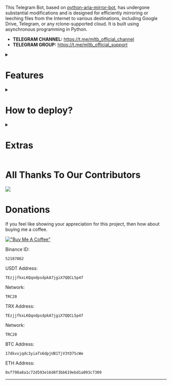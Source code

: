 This Telegram Bot, based on [python-aria-mirror-bot](https://github.com/lzzy12/python-aria-mirror-bot), has undergone
substantial modifications and is designed for efficiently mirroring or leeching files from the Internet to various
destinations, including Google Drive, Telegram, or any rclone-supported cloud. It is built using asynchronous
programming in Python.

- **TELEGRAM CHANNEL:** https://t.me/mltb_official_channel
- **TELEGRAM GROUP:** https://t.me/mltb_official_support

<details>
  <summary><h1>Features</h1></summary>

<details>
  <summary><h5>QBittorrent</h5></summary>

- External access to webui, so you can remove files or edit settings. Then you can sync settings in database with sync button in bsetting
- Select files from a Torrent before and during download using mltb file selector (Requires Base URL) (task option)
- Seed torrents to a specific ratio and time (task option)
- Edit Global Options while the bot is running from bot settings (global option)

</details>

<details>
  <summary><h5>Aria2c</h5></summary>

- Select files from a Torrent before and during download (Requires Base URL) (task option)
- Seed torrents to a specific ratio and time (task option)
- Netrc support (global option)
- Direct link authentication for a specific link while using the bot (it will work even if only the username or password
  is provided) (task option)
- Edit Global Options while the bot is running from bot settings (global option)

</details>

<details>
  <summary><h5>Sabnzbd</h5></summary>

- External access to web interface, so you can remove files or edit settings. Then you can sync settings in database with sync button in bsetting
- Remove files from job before and during download using mltb file selector (Requires Base URL) (task option)
- Edit Global Options while the bot is running from bot settings (global option)
- Servers menu to edit/add/remove usenet servers

</details>

<details>
  <summary><h5>TG Upload/Download</h5></summary>

- Split size (global, user, and task option)
- Thumbnail (user and task option)
- Leech filename prefix (user option)
- Set upload as a document or as media (global, user and task option)
- Upload all files to a specific chat (superGroup/channel/private/topic) (global, user, and task option)
- Equal split size settings (global and user option)
- Ability to leech split file parts in a media group (global and user option)
- Download restricted messages (document or link) by tg private/public/super links (task option)
- Choose transfer by bot or user session incase you have a premium plan (global, user option and task option)
- Mix upload between user and bot session with respect to file size (global, user option and task option)
- Upload with custom layout multiple thubnmail (global, user option and task option)
- Topics support

</details>

<details>
  <summary><h5>Google Drive</h5></summary>

- Download/Upload/Clone/Delete/Count from/to Google Drive
- Count Google Drive files/folders
- Search in multiple Drive folder/TeamDrive
- Use Token.pickle if the file is not found with a Service Account, for all Gdrive functions
- Random Service Account for each task
- Recursive Search (only with `root` or TeamDrive ID, folder ids will be listed with a non-recursive method). Based
  on [Sreeraj](https://github.com/SVR666) searchX-bot. (task option)
- Stop Duplicates (global and user option)
- Custom upload destination (global, user, and task option)
- Ability to choose token.pickle or service account and upload destinations from list with or without buttons (global, user and task option)
- Index link support only
  for [Bhadoo](https://gitlab.com/GoogleDriveIndex/Google-Drive-Index/-/blob/master/src/worker.js)

</details>

<details>
  <summary><h5>Rclone</h5></summary>

- Transfer (download/upload/clone-server-side) without or with random service accounts (global and user option)
- Ability to choose config, remote and path from list with or without buttons (global, user and task option)
- Ability to set flags for each task or globally from config (global, user and task option)
- Ability to select specific files or folders to download/copy using buttons (task option)
- Rclone.conf (global and user option)
- Rclone serve for combine remote to use it as index from all remotes (global option)
- Upload destination (global, user and task option)

</details>

<details>
  <summary><h5>Status</h5></summary>

- Download/Upload/Extract/Archive/Seed/Clone Status
- Status Pages for an unlimited number of tasks, view a specific number of tasks in a message (global option)
- Interval message update (global option)
- Next/Previous buttons to get different pages (global and user option)
- Status buttons to get specific tasks for the chosen status regarding transfer type if the number of tasks is more than
  30 (global and user option)
- Steps buttons for how much next/previous buttons should step backward/forward (global and user option)
- Status for each user (no auto refresh)

</details>

<details>
  <summary><h5>Yt-dlp</h5></summary>

- Yt-dlp quality buttons (task option)
- Ability to use a specific yt-dlp option (global, user, and task option)
- Netrc support (global option)
- Cookies support (global option)
- Embed the original thumbnail and add it for leech
- All supported audio formats

</details>

<details>
  <summary><h5>JDownloader</h5></summary>

- Synchronize Settings (global option)
- Waiting to select (enable/disable files or change variants) before download start
- DLC file support
- All settings can be edited from the remote access to your JDownloader with Web Interface, Android App, iPhone App or
  Browser Extensions

</details>

<details>
  <summary><h5>Mongo Database</h5></summary>

- Store bot settings
- Store user settings including thumbnails and all private files
- Store RSS data
- Store incompleted task messages
- Store JDownloader settings
- Store config.py file on first build and incase any change occurred to it, then next build it will define variables
  from config.py instead of database

</details>

<details>
  <summary><h5>Torrents Search</h5></summary>

- Search on torrents with Torrent Search API
- Search on torrents with variable plugins using qBittorrent search engine

</details>

<details>
  <summary><h5>Archives</h5></summary>

- Extract splits with or without password
- Zip file/folder with or without password and splits incase of leech
- Using 7z package to extract with or without password all supported types

</details>

<details>
  <summary><h5>RSS</h5></summary>

- Based on this repository [rss-chan](https://github.com/hyPnOtICDo0g/rss-chan)
- Rss feed (user option)
- Title Filters (feed option)
- Edit any feed while running: pause, resume, edit command and edit filters (feed option)
- Sudo settings to control users feeds
- All functions have been improved using buttons from one command.

</details>

<details>
  <summary><h5>Overall</h5></summary>

- Docker image support for linux `amd64, arm64/v8, arm/v7`
- Edit variables and overwrite the private files while bot running (bot, user settings)
- Update bot at startup and with restart command using `UPSTREAM_REPO`
- Telegraph. Based on [Sreeraj](https://github.com/SVR666) loaderX-bot
- Mirror/Leech/Watch/Clone/Count/Del by reply
- Mirror/Leech/Clone multi links/files with one command
- Custom name for all links except torrents. For files you should add extension except yt-dlp links (global and user
  option)
- Exclude files with specific extensions from being uploaded/cloned (global and user option)
- View Link button. Extra button to open index link in browser instead of direct download for file
- Queueing System for all tasks (global option)
- Ability to zip/unzip multi links in same directory. Mostly helpful in unzipping tg file parts (task option)
- Bulk download from telegram txt file or text message contains links separated by new line (task option)
- Join splitted files that have splitted before by split(linux pkg) (task option)
- Sample video Generator (task option)
- Screenshots Generator (task option)
- Ability to cancel upload/clone/archive/extract/split/queue (task option)
- Cancel all buttons for choosing specific tasks status to cancel (global option)
- Convert videos and audios to specific format with filter (task option)
- Force start to upload or download or both from queue using cmds or args once you add the download (task option)
- Shell and Executor
- Add sudo users
- Ability to save upload paths
- Name Substitution to rename the files before upload
- User can select whether he want to use his rclone.conf/token.pickle without adding mpt: or mrcc: before path/gd-id
- FFmpeg commands to execute it after download (task option)
- Supported Direct links Generators:

> mediafire (file/folders), hxfile.co (need cookies txt with name) [hxfile.txt], streamtape.com, streamsb.net, streamhub.ink,
> streamvid.net, doodstream.com,
> feurl.com, upload.ee, pixeldrain.com, racaty.net, 1fichier.com, 1drv.ms (Only works for file not folder or business
> account), filelions.com, streamwish.com, send.cm (file/folders), solidfiles.com, linkbox.to (file/folders),
> shrdsk.me (
> sharedisk.io), akmfiles.com, wetransfer.com, pcloud.link, gofile.io (file/folders), easyupload.io, mdisk.me (with
> ytdl),
> tmpsend.com, qiwi.gg, berkasdrive.com, mp4upload.com, terabox.com (videos only file/folders).

</details>
</details>

<details>
  <summary><h1>How to deploy?</h1></summary>

<details>
  <summary><h2>Prerequisites</h2></summary>

<details>
  <summary><h5>1. Installing requirements</h5></summary>

- Clone this repo:

```
git clone https://github.com/anasty17/mirror-leech-telegram-bot mirrorbot/ && cd mirrorbot
```

- For Debian based distros

```
sudo apt install python3 python3-pip
```

Install Docker by following the [official Docker docs](https://docs.docker.com/engine/install/debian/)

- For Arch and it's derivatives:

```
sudo pacman -S docker python
```

- Install dependencies for running setup scripts:

```
pip3 install -r requirements-cli.txt
```

------

</details>

<details>
  <summary><h5>2. Setting up config file</h5></summary>

```
cp config_sample.py config.py
```

Fill up rest of the fields. Meaning of each field is discussed below.

**1. Required Fields**

- `BOT_TOKEN` (`Str`):  The Telegram Bot Token that you got from [@BotFather](https://t.me/BotFather).

- `OWNER_ID` (`Int`):  The Telegram User ID (not username) of the Owner of the bot.

- `TELEGRAM_API` (`Int`): This is to authenticate your Telegram account for downloading Telegram files. You can get this
  from <https://my.telegram.org>.

- `TELEGRAM_HASH` (`Str`):  This is to authenticate your Telegram account for downloading Telegram files. You can get this
  from <https://my.telegram.org>.

**2. Optional Fields**
- `TG_PROXY` (`Dict`): The Proxy settings as dict. Ex: {"scheme": "socks5", "hostname": "11.22.33.44", "port": 1234, "username": "user", "password": "pass"}. The username and password can be omitted if the proxy doesn’t require authorization.

- `USER_SESSION_STRING` (`Str`): To download/upload from your telegram account if user is `PREMIUM` and to send rss. To generate session string use this command `python3 generate_string_session.py` after mounting repo folder for sure. **NOTE**: You can't use bot with private message. Use it with superGroup.

- `DATABASE_URL` (`Str`): Your Mongo Database URL (Connection string). Follow this [Create Database](https://github.com/anasty17/test?tab=readme-ov-file#create-database) to create database. Data will be saved in Database: bot settings, users settings, rss data and incomplete tasks. **NOTE**: You can always edit all settings that saved in database from the official site -> (Browse collections). 

- `CMD_SUFFIX` (`Str`|`Int`): Commands index number. This number will added at the end all commands.

- `AUTHORIZED_CHATS` (`Str`): Fill user_id and chat_id of groups/users you want to authorize. To auth only specific topic(s) write it in this format `chat_id|thread_id` Ex:-100XXXXXXXXXXX or -100XXXXXXXXXXX|10 or -100XXXXXXXXXXX|10|12. Separate them by spaces.

- `SUDO_USERS` (`Str`):  Fill user_id of users whom you want to give sudo permission. Separate them by spaces.

- `UPLOAD_PATHS` (`Dict`): Send Dict of keys that have path values. Example: {"path 1": "remote:rclonefolder", "path 2": "gdrive1 id", "path 3": "tg chat id", "path 4": "mrcc:remote:", "path 5": "b: @username"}. 

- `DEFAULT_UPLOAD` (`Str`): Whether `rc` to upload to `RCLONE_PATH` or `gd` to upload to `GDRIVE_ID`. Default is `rc`. Read More [HERE](https://github.com/anasty17/mirror-leech-telegram-bot/tree/master#upload).

- `STATUS_UPDATE_INTERVAL` (`Int`): Time in seconds after which the progress/status message will be updated. Recommended `10` seconds at least.

- `STATUS_LIMIT` (`Int`): Limit the no. of tasks shown in status message with buttons. Default is `4`. **NOTE**: Recommended limit is `4` tasks.

- `EXCLUDED_EXTENSIONS` (`Str`): File extensions that won't upload/clone. Separate them by spaces.

- `INCOMPLETE_TASK_NOTIFIER` (`Bool`): Get incomplete task messages after restart. Require database and superGroup. Default
is `False`.

- `FILELION_API` (`Str`): Filelion api key to mirror Filelion links. Get it
from [Filelion](https://vidhide.com/?op=my_account).

- `STREAMWISH_API` (`Str`): Streamwish api key to mirror Streamwish links. Get it
from [Streamwish](https://streamwish.com/?op=my_account).

- `YT_DLP_OPTIONS` (`Dict`): Dict of yt-dlp options. Check all possible
options [HERE](https://github.com/yt-dlp/yt-dlp/blob/master/yt_dlp/YoutubeDL.py#L184) or use this [script](https://t.me/mltb_official_channel/177) to convert cli arguments to api options. Format: {key: value, key: value, key: value}.
  - Example: {"format": "bv*+mergeall[vcodec=none]", "nocheckcertificate": True, "playliststart": 10, "fragment_retries": float("inf"), "matchtitle": "S13", "writesubtitles": True, "live_from_start": True, "postprocessor_args": {"ffmpeg": ["-threads", "4"]}, "wait_for_video": (5, 100), "download_ranges": [{"start_time": 0, "end_time": 10}]}

- `USE_SERVICE_ACCOUNTS` (`Bool`): Whether to use Service Accounts or not, with google-api-python-client. For this to work
see [Using Service Accounts](https://github.com/anasty17/mirror-leech-telegram-bot#generate-service-accounts-what-is-service-account) section below. Default is `False`.

- `FFMPEG_CMDS` (`Dict`): Dict of list values of ffmpeg commands. You can set multiple ffmpeg commands for all files before upload. Don't write ffmpeg at beginning, start directly with the arguments. `Dict`
  - Examples: {"subtitle": ["-i mltb.mkv -c copy -c:s srt mltb.mkv", "-i mltb.video -c copy -c:s srt mltb"], "convert": ["-i mltb.m4a -c:a libmp3lame -q:a 2 mltb.mp3", "-i mltb.audio -c:a libmp3lame -q:a 2 mltb.mp3"], extract: ["-i mltb -map 0:a -c copy mltb.mka -map 0:s -c copy mltb.srt"], "metadata": ["-i mltb.mkv -map 0 -map -0:v:1 -map -0:s -map 0:s:0 -map -0:v:m:attachment -c copy -metadata:s:v:0 title={title} -metadata:s:a:0 title={title} -metadata:s:a:1 title={title2} -metadata:s:a:2 title={title2} -c:s srt -metadata:s:s:0 title={title3} mltb -y -del"], "watermark": ["-i mltb -i tg://openmessage?user_id=5272663208&message_id=322801 -filter_complex 'overlay=W-w-10:H-h-10' -c:a copy mltb"]}
  **Notes**:
  - Don't add ffmpeg at the beginning!
  - Add `-del` to the list which you want from the bot to delete the original files after command run complete!
  - To execute one of those lists in bot for example, you must use -ff subtitle (list key) or -ff convert (list key)
  **Example**:
  - Here I will explain how to use mltb.* which is reference to files you want to work on.
  1. First cmd: the input is mltb.mkv so this cmd will work only on mkv videos and the output is mltb.mkv also so all outputs is mkv. `-del` will delete the original media after complete run of the cmd.
  2. Second cmd: the input is mltb.video so this cmd will work on all videos and the output is only mltb so the extension is same as input files.
  3. Third cmd: the input in mltb.m4a so this cmd will work only on m4a audios and the output is mltb.mp3 so the output extension is mp3.
  4. Fourth cmd: the input is mltb.audio so this cmd will work on all audios and the output is mltb.mp3 so the output extension is mp3.
  5. FFmpeg Variables in last cmd which is metadata ({title}, {title2}, etc...), you can edit them in usetting
  6. Telegram link for small size inputs like photo to set watermark.

- `NAME_SUBSTITUTE` (`Str`): Add word/letter/character/sentence/pattern to remove or replace with other words with sensitive case or without. 
  **Notes**:
    - Before any character you must add `\BACKSLASH`, those are the characters: `\^$.|?*+()[]{}-`
    * Example: script/code/s | mirror/leech | tea/ /s | clone | cpu/ | \[mltb\]/mltb | \\text\\/text/s
    - script will get replaced by code with sensitive case
    - mirror will get replaced by leech
    - tea will get replaced by space with sensitive case
    - clone will get removed
    - cpu will get replaced by space
    - [mltb] will get replaced by mltb
    - \text\ will get replaced by text with sensitive case

**3. GDrive Tools**

- `GDRIVE_ID` (`Str`): This is the Folder/TeamDrive ID of the Google Drive OR `root` to which you want to upload all the mirrors using google-api-python-client.

- `IS_TEAM_DRIVE` (`Bool`): Set `True` if uploading to TeamDrive using google-api-python-client. Default is `False`.

- `INDEX_URL` (`Str`): Refer to <https://gitlab.com/ParveenBhadooOfficial/Google-Drive-Index>. Example: https://xxx.xx.workers.dev/0: (If you have multiple ID config -- replace 0: with the desired id index) or https://xxx.xx.workers.dev without index if you only have one ID in config which is the basic config.

- `STOP_DUPLICATE` (`Bool`): Bot will check file/folder name in Drive incase uploading to `GDRIVE_ID`. If it's present in Drive then downloading or cloning will be stopped. (**NOTE**: Item will be checked using name and not hash, so this feature is not perfect). Default is `False`.

**4. Rclone**

- `RCLONE_PATH` (`Str`): Default rclone path to which you want to upload all the files/folders using rclone.

- `RCLONE_FLAGS` (`Str`): --key:value|--key|--key|--key:value . Check here all [RcloneFlags](https://rclone.org/flags/).

- `RCLONE_SERVE_URL` (`Str`): Valid URL where the bot is deployed to use rclone serve. Format of URL should be `http://myip`, where `myip` is the IP/Domain(public) of your bot or if you have chosen port other than `80` so write it in this format `http://myip:port` (`http` and not `https`).

- `RCLONE_SERVE_PORT` (`Int`): Which is the **RCLONE_SERVE_URL** Port. Default is `8080`.

- `RCLONE_SERVE_USER` (`Str`): Username for rclone serve authentication.

- `RCLONE_SERVE_PASS` (`Str`): Password for rclone serve authentication.

**5. Update**

- `UPSTREAM_REPO` (`Str`): Your github repository link, if your repo is private add `https://username:{githubtoken}@github.com/{username}/{reponame}` format. Get token from [Github settings](https://github.com/settings/tokens). So you can update your bot from filled repository on each restart.
  - **NOTE**: Any change in docker or requirements you need to deploy/build again with updated repo to take effect. DON'T delete .gitignore file. For more information read [THIS](https://github.com/anasty17/mirror-leech-telegram-bot/tree/master#upstream-repo-recommended).

- `UPSTREAM_BRANCH` (`Str`): Upstream branch for update. Default is `master`.

**6. Leech**

- `LEECH_SPLIT_SIZE` (`Int`): Size of split in bytes. Default is `2GB`. Default is `4GB` if your account is premium.
- `AS_DOCUMENT` (`Bool`): Default type of Telegram file upload. Default is `False` mean as media.

- `EQUAL_SPLITS` (`Bool`): Split files larger than **LEECH_SPLIT_SIZE** into equal parts size (Not working with zip cmd). Default is `False`.

- `MEDIA_GROUP` (`Bool`): View Uploaded splitted file parts in media group. Default is `False`.

- `USER_TRANSMISSION` (`Bool`): Upload/Download by user session. Only in superChat. Default is `False`.

- `HYBRID_LEECH` (`Bool`): Upload by user and bot session with respect to file size. Only in superChat. Default is `False`.

- `LEECH_FILENAME_PREFIX` (`Str`): Add custom word to leeched file name.

- `LEECH_DUMP_CHAT` (`Int`|`Str`): ID or USERNAME or PM(private message) to where files would be uploaded. Add `-100` before channel/superGroup id. To use only specific topic write it in this format `chat_id|thread_id`. Ex:-100XXXXXXXXXXX or -100XXXXXXXXXXX|10 or pm or @xxxxxxx or @xxxxxxx|10.

- `THUMBNAIL_LAYOUT` (`Str`): Thumbnail layout (widthxheight, 2x2, 3x3, 2x4, 4x4, ...) of how many photo arranged for the thumbnail.

**7. qBittorrent/Aria2c/Sabnzbd**

- `TORRENT_TIMEOUT` (`Int`): Timeout of dead torrents downloading with qBittorrent and Aria2c in seconds.

- `BASE_URL` (`Str`): Valid BASE URL where the bot is deployed to use torrent/nzb web files selection. Format of URL should be `http://myip`, where `myip` is the IP/Domain(public) of your bot or if you have chosen port other than `80` so write it in this format `http://myip:port` (`http` and not `https`).

- `BASE_URL_PORT` (`Int`): Which is the **BASE_URL** Port. Default is `80`.

- `WEB_PINCODE` (`Bool`): Whether to ask for pincode before selecting files from torrent in web or not. Default is `False`.
    - **Qbittorrent NOTE**: If your facing ram issues then set limit for `MaxConnections`, decrease `AsyncIOThreadsCount`, set limit of `DiskWriteCacheSize` to `32` and decrease `MemoryWorkingSetLimit` from qbittorrent.conf or bsetting command.
    - Open port 8090 in your vps to access webui from any device. username: mltb, password: mltbmltb

**8. JDownloader**

- `JD_EMAIL` (`Str`): jdownloader email sign up on [JDownloader](https://my.jdownloader.org/).

- `JD_PASS` (`Str`): jdownloader password.
  - **JDownloader Config**: You can use your config from local machine in bot by *zipping* cfg folder (cfg.zip) and add it in repo folder.

**9. Sabnzbd**

- `USENET_SERVERS` (`List`): list of dictionaries, you can add as much as you want and there is a button for servers in sabnzbd settings to edit current servers and add new servers.

  ***[{'name': 'main', 'host': '', 'port': 563, 'timeout': 60, 'username': '', 'password': '', 'connections': 8, 'ssl': 1, 'ssl_verify': 2, 'ssl_ciphers': '', 'enable': 1, 'required': 0, 'optional': 0, 'retention': 0, 'send_group': 0, 'priority': 0}]***

  - [READ THIS FOR MORE INFORMATION](https://sabnzbd.org/wiki/configuration/4.2/servers)

  - Open port 8070 in your vps to access full web interface from any device. Use it like http://ip:8070/sabnzbd/. username: mltb, password: mltbmltb

**10. RSS**

- `RSS_DELAY` (`Int`): Time in seconds for rss refresh interval. Recommended `600` second at least. Default is `600` in sec.

- `RSS_SIZE_LIMIT` (`INT`): Item size limit in bytes. Default is `0`.

- `RSS_CHAT` (`Int`|`Str`): Chat `ID or USERNAME or ID|TOPIC_ID or USERNAME|TOPIC_ID` where rss links will be sent. If you want message to be sent to the channel then add channel id. Add `-100` before channel id.
    - **RSS NOTES**: `RSS_CHAT` is required, otherwise monitor will not work. You must use `USER_STRING_SESSION` --OR-- *CHANNEL*. If using channel then bot should be added in both channel and group(linked to channel) and `RSS_CHAT` is the channel id, so messages sent by the bot to channel will be forwarded to group. Otherwise with `USER_STRING_SESSION` add group id for `RSS_CHAT`. If `DATABASE_URL` not added you will miss the feeds while bot offline.

**11. Queue System**

- `QUEUE_ALL` (`Int`): Number of parallel tasks of downloads and uploads. For example if 20 task added and `QUEUE_ALL` is `8`, then the summation of uploading and downloading tasks are 8 and the rest in queue. **NOTE**: if you want to fill `QUEUE_DOWNLOAD` or `QUEUE_UPLOAD`, then `QUEUE_ALL` value must be greater than or equal to the greatest one and less than or equal to summation of `QUEUE_UPLOAD` and `QUEUE_DOWNLOAD`.

- `QUEUE_DOWNLOAD` (`Int`): Number of all parallel downloading tasks.

- `QUEUE_UPLOAD` (`Int`): Number of all parallel uploading tasks.

**12. Torrent Search**

- `SEARCH_API_LINK` (`Str`): Search api app link. Get your api from deploying this [repository](https://github.com/Ryuk-me/Torrent-Api-py).
    - Supported Sites:
  > 1337x, Piratebay, Nyaasi, Torlock, Torrent Galaxy, Zooqle, Kickass, Bitsearch, MagnetDL, Libgen, YTS, Limetorrent,
  TorrentFunk, Glodls, TorrentProject and YourBittorrent

- `SEARCH_LIMIT` (`Int`): Search limit for search api, limit for each site and not overall result limit. Default is zero (Default api limit for each site).

- `SEARCH_PLUGINS` (`List`): List of qBittorrent search plugins (github raw links). I have added some plugins, you can remove/add plugins as you want. Main Source: [qBittorrent Search Plugins (Official/Unofficial)](https://github.com/qbittorrent/search-plugins).

**13. NZB Search**

- `HYDRA_IP` (`Str`): IP address of [nzbhydra2](https://github.com/theotherp/nzbhydra2).

- `HYDRA_API_KEY` (`Str`): API key from [nzbhydra2](https://github.com/theotherp/nzbhydra2).

------

</details>
</details>

<details>
  <summary><h2>Build And Run</h2></summary>

Make sure you still mount the repo folder and installed the docker from official documentation.

- There are two methods to build and run the docker:
    1. Using official docker commands.
    2. Using docker compose plugin. (Recommended)

------

<details>
  <summary><h3>Using Official Docker Commands</h3></summary>

- Build Docker image:

```
sudo docker build . -t mltb
```

- Run the image:

```
sudo docker run --network host mltb
```

- To stop the running image:

```
sudo docker ps
```

```
sudo docker stop id
```

----

</details>

<details>
  <summary><h3>Using Docker Compose Plugin</h3></summary>

- Install docker compose plugin

```
sudo apt install docker-compose-plugin
```

- Build and run Docker image:

```
sudo docker compose up
```

- After editing files with nano, for example (nano start.sh) or git pull you must use --build to edit container files:

```
sudo docker compose up --build
```

- To stop the running container:

```
sudo docker compose stop
```

- To run the container:

```
sudo docker compose start
```

- To get log from already running container (after mounting the folder):

```
sudo docker compose logs --follow
```

------

</details>

**IMPORTANT NOTES**:
1. Flush your machine iptables to use your opened ports with docker from the host network. 

```
# Flush All Rules (Reset iptables)
sudo iptables -F
sudo iptables -X
sudo iptables -t nat -F
sudo iptables -t nat -X
sudo iptables -t mangle -F
sudo iptables -t mangle -X

sudo ip6tables -F
sudo ip6tables -X
sudo ip6tables -t nat -F
sudo ip6tables -t nat -X
sudo ip6tables -t mangle -F
sudo ip6tables -t mangle -X

# Set Default Policies
sudo iptables -P INPUT ACCEPT
sudo iptables -P FORWARD ACCEPT
sudo iptables -P OUTPUT ACCEPT

sudo ip6tables -P INPUT ACCEPT
sudo ip6tables -P FORWARD ACCEPT
sudo ip6tables -P OUTPUT ACCEPT

# save
sudo iptables-save | sudo tee /etc/iptables/rules.v4
sudo ip6tables-save | sudo tee /etc/iptables/rules.v6
```

2. Set `BASE_URL_PORT` and `RCLONE_SERVE_PORT` variables to any port you want to use. Default is `80` and `8080`
   respectively.

3. Check the number of processing units of your machine with `nproc` cmd and times it by 4, then
   edit `AsyncIOThreadsCount` in qBittorrent.conf or while bot working from bsetting->qbittorrent settings.

------

</details>
</details>

<details>
  <summary><h1>Extras</h1></summary>

<details>
  <summary><h5>Bot commands to be set in <a href="https://t.me/BotFather">@BotFather</a></h5></summary>

```
mirror - or /m Mirror
qbmirror - or /qm Mirror torrent using qBittorrent
jdmirror - or /jm Mirror using jdownloader
nzbmirror - or /nm Mirror using sabnzbd
ytdl - or /y Mirror yt-dlp supported links
leech - or /l Upload to telegram
qbleech - or /ql Leech torrent using qBittorrent
jdleech - or /jl Leech using jdownloader
nzbleech - or /nl Leech using sabnzbd
ytdlleech - or /yl Leech yt-dlp supported links
clone - Copy file/folder to Drive
count - Count file/folder from GDrive
usetting - or /us User settings
bsetting - or /bs Bot settings
status - Get Mirror Status message
sel - Select files from torrent
rss - Rss menu
list - Search files in Drive
search - Search for torrents with API
cancel - or /c Cancel a task
cancelall - Cancel all tasks
forcestart - or /fs to start task from queue
del - Delete file/folder from GDrive
log - Get the Bot Log
auth - Authorize user or chat
unauth - Unauthorize uer or chat
shell - Run commands in Shell
aexec - Execute async function
exec - Execute sync function
restart - Restart the Bot
restartses - Restart Telegram Session(s)
stats - Bot Usage Stats
ping - Ping the Bot
help - All cmds with description
```

------

</details>

<details>
  <summary><h5>Getting Google OAuth API credential file and token.pickle</h5></summary>

**NOTES**

- Old authentication changed, now we can't use bot or replit to generate token.pickle. You need OS with a local browser.
  For example `Termux`.
- Windows users should install python3 and pip. You can find how to install and use them from google or from
  this [telegraph](https://telegra.ph/Create-Telegram-Mirror-Leech-Bot-by-Deploying-App-with-Heroku-Branch-using-Github-Workflow-12-06)
  from [Wiszky](https://github.com/vishnoe115) tutorial.
- You can ONLY open the generated link from `generate_drive_token.py` in a local browser.

1. Visit the [Google Cloud Console](https://console.developers.google.com/apis/credentials)
2. Go to the OAuth Consent tab, fill it, and save.
3. Go to the Credentials tab and click Create Credentials -> OAuth Client ID
4. Choose Desktop and Create.
5. Publish your OAuth consent screen App to prevent **token.pickle** from expiring.
6. Use the download button to download your credentials.
7. Move that file to the root of mirrorbot, and rename it to **credentials.json**
8. Visit [Google API page](https://console.developers.google.com/apis/library)
9. Search for Google Drive API and enable it
10. Finally, run the script to generate **token.pickle** file for Google Drive:

```
pip3 install google-api-python-client google-auth-httplib2 google-auth-oauthlib
python3 generate_drive_token.py
```

------

</details>

<details>
  <summary><h5>Generating rclone.conf</h5></summary>

1. Install rclone from [Official Site](https://rclone.org/install/)
2. Create new remote(s) using `rclone config` command.
3. Copy rclone.conf from your system’s config directory into the repo root. For example:

------

</details>

<details>
  <summary><h5>Upload</h5></summary>

- `RCLONE_PATH` is like `GDRIVE_ID` a default path for mirror. In additional to those variables `DEFAULT_UPLOAD` to
  choose the default tool whether it's rclone or google-api-python-client.
- If `DEFAULT_UPLOAD` = 'rc' then you must fill `RCLONE_PATH` with path as default one or with `rcl` to select
  destination path on each new task.
- If `DEFAULT_UPLOAD` = 'gd' then you must fill `GDRIVE_ID` with folder/TD id.
- rclone.conf can be added before deploy like token.pickle to repo folder root or use bsetting to upload it as private
  file.
- If rclone.conf uploaded from usetting or added in `rclone/{user_id}.conf` then `RCLONE_PATH` must start with `mrcc:`.
- Whenever you want to write path manually to use user rclone.conf that added from usetting then you must add
  the `mrcc:` at the beginning.
- So in short, up: has 4 possible values which are: `gd` (Upload to GDRIVE_ID), `rc` (Upload to RCLONE_PATH), `rcl` (Select Rclone Path) and `rclone_path` (remote:path (owner rclone.conf) or `mrcc`:remote:path (user rclone.conf))

------

</details>

<details>
  <summary><h5>UPSTREAM REPO (Recommended)</h5></summary>

- `UPSTREAM_REPO` variable can be used for edit/add any file in repository.
- You can add private/public repository link to grab/overwrite all files from it.
- You can skip adding the private files like token.pickle or accounts folder before deploying, simply
  fill `UPSTREAM_REPO` private one incase you want to grab all files including private files.
- If you added private files while deploying and you have added private `UPSTREAM_REPO` and your private files in this
  private repository, so your private files will be overwritten from this repository. Also if you are using database for
  private files, then all files from database will override the private files that added before deploying or from
  private `UPSTREAM_REPO`.
- If you filled `UPSTREAM_REPO` with the official repository link, then be careful in case any change in
  requirements.txt your bot will not start after restart. In this case you need to deploy again with updated code to
  install the new requirements or simply by changing the `UPSTREAM_REPO` to you fork link with that old updates.
- In case you you filled `UPSTREAM_REPO` with your fork link be careful also if you fetched the commits from the
  official repository.
- The changes in your `UPSTREAM_REPO` will take affect only after restart.

------

</details>

<details>
  <summary><h5>Bittorrent Seed</h5></summary>

- Using `-d` argument alone will lead to use global options for aria2c or qbittorrent.

<details>
  <summary><h3>QBittorrent</h3></summary>

- Global options: `GlobalMaxRatio` and `GlobalMaxSeedingMinutes` in qbittorrent.conf, `-1` means no limit, but you can
  cancel manually.
    - **NOTE**: Don't change `MaxRatioAction`.

</details>

<details>
  <summary><h3>Aria2c</h3></summary>

- Global options: `--seed-ratio` (0 means no limit) and `--seed-time` (0 means no seed) in aria.sh.

------

</details>
</details>

<details>
  <summary><h5>Using Service Accounts for uploading to avoid user rate limit</h5></summary>

> For Service Account to work, you must set `USE_SERVICE_ACCOUNTS` = "True" in config file or environment variables.
> **NOTE**: Using Service Accounts is only recommended while uploading to a Team Drive.

<details>
  <summary><h3>1. Generate Service Accounts. <a href="https://cloud.google.com/iam/docs/service-accounts">What is Service Account?</a></h3></summary>
Let us create only the Service Accounts that we need.

**Warning**: Abuse of this feature is not the aim of this project and we do **NOT** recommend that you make a lot of
projects, just one project and 100 SAs allow you plenty of use, its also possible that over abuse might get your
projects banned by Google.

> **NOTE**: If you have created SAs in past from this script, you can also just re download the keys by running:

```
python3 gen_sa_accounts.py --download-keys $PROJECTID
```

> **NOTE:** 1 Service Account can upload/copy around 750 GB a day, 1 project can make 100 Service Accounts so you can
> upload 75 TB a day.

> **NOTE:** All people can copy `2TB/DAY` from each file creator (uploader account), so if you got
> error `userRateLimitExceeded` that doesn't mean your limit exceeded but file creator limit have been exceeded which
> is `2TB/DAY`.

#### Two methods to create service accounts

Choose one of these methods

<details>
  <summary><h5>1. Create Service Accounts in existed Project (Recommended Method)</h5></summary>

- List your projects ids

```
python3 gen_sa_accounts.py --list-projects
```

- Enable services automatically by this command

```
python3 gen_sa_accounts.py --enable-services $PROJECTID
```

- Create Service Accounts to current project

```
python3 gen_sa_accounts.py --create-sas $PROJECTID
```

- Download Service Accounts as accounts folder

```
python3 gen_sa_accounts.py --download-keys $PROJECTID
```

</details>

<details>
  <summary><h5>2. Create Service Accounts in New Project</h5></summary>

```
python3 gen_sa_accounts.py --quick-setup 1 --new-only
```

A folder named accounts will be created which will contain keys for the Service Accounts.

</details>
</details>

<details>
  <summary><h3>2. Add Service Accounts</h3></summary>

#### Two methods to add service accounts

Choose one of these methods

<details>
  <summary><h5>1. Add Them To Google Group then to Team Drive (Recommended)</h5></summary>

- Mount accounts folder

```
cd accounts
```

- Grab emails form all accounts to emails.txt file that would be created in accounts folder
- `For Windows using PowerShell`

```
$emails = Get-ChildItem .\**.json |Get-Content -Raw |ConvertFrom-Json |Select -ExpandProperty client_email >>emails.txt
```

- `For Linux`

```
grep -oPh '"client_email": "\K[^"]+' *.json > emails.txt
```

- Unmount accounts folder

```
cd ..
```

Then add emails from emails.txt to Google Group, after that add this Google Group to your Shared Drive and promote it to
manager and delete email.txt file from accounts folder

</details>

<details>
  <summary><h5>2. Add Them To Team Drive Directly</h5></summary>

- Run:

```
python3 add_to_team_drive.py -d SharedTeamDriveSrcID
```

------

</details>
</details>
</details>

<details>
  <summary><h5>Create Database</h5></summary>

1. Go to `https://mongodb.com/` and sign-up.
2. Create Shared Cluster.
3. Press on `Database` under `Deployment` Header, your created cluster will be there.
5. Press on connect, choose `Allow Access From Anywhere` and press on `Add IP Address` without editing the ip, then
   create user.
6. After creating user press on `Choose a connection`, then press on `Connect your application`. Choose `Driver` *
   *python** and `version` **3.12 or later**.
7. Copy your `connection string` and replace `<password>` with the password of your user, then press close.

------

</details>

<details>
  <summary><h5>Multi Drive List</h5></summary>

To use list from multi TD/folder. Run driveid.py in your terminal and follow it. It will generate **list_drives.txt**
file or u can simply create `list_drives.txt` file in working directory and fill it, check below format:

```
DriveName folderID/tdID or `root` IndexLink(if available)
DriveName folderID/tdID or `root` IndexLink(if available)
```

Example:

```
TD1 root https://example.dev
TD2 0AO1JDB1t3i5jUk9PVA https://example.dev
```

-----

</details>

<details>
  <summary><h5>Yt-dlp and Aria2c Authentication Using .netrc File</h5></summary>

For using your premium accounts in yt-dlp or for protected Index Links, create .netrc file according to following
format:

**Note**: Create .netrc and not netrc, this file will be hidden, so view hidden files to edit it after creation.

Format:

```
machine host login username password my_password
```

Using Aria2c you can also use built in feature from bot with or without username. Here example for index link without
username.

```
machine example.workers.dev password index_password
```
Where host is the name of extractor (eg. instagram, Twitch). Multiple accounts of different hosts can be added each
separated by a new line.

**Yt-dlp**: 
Authentication using [cookies.txt](https://github.com/yt-dlp/yt-dlp/wiki/Extractors#exporting-youtube-cookies) file. CREATE IT IN INCOGNITO TAB.


-----

</details>
</details>


# All Thanks To Our Contributors

<a href="https://github.com/anasty17/mirror-leech-telegram-bot/graphs/contributors">
  <img src="https://contrib.rocks/image?repo=anasty17/mirror-leech-telegram-bot" />
</a>

# Donations

<p> If you feel like showing your appreciation for this project, then how about buying me a coffee.</p>

[!["Buy Me A Coffee"](https://storage.ko-fi.com/cdn/kofi2.png)](https://ko-fi.com/anasty17)

Binance ID:

```
52187862
```

USDT Address:

```
TEzjjfkxLKQqndpsdpkA7jgiX7QQCL5p4f
```

Network:

```
TRC20
```
TRX Address:

```
TEzjjfkxLKQqndpsdpkA7jgiX7QQCL5p4f
```

Network:

```
TRC20
```

BTC Address:

```
17dkvxjqdc3yiaTs6dpjUB1TjV3tD7ScWe
```

ETH Address:

```
0xf798a8a1c72d593e16d8f3bb619ebd1a093c7309
```

-----
